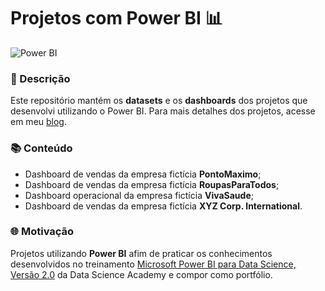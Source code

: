 # Projetos com Power BI 📊

![Power BI](https://img.shields.io/badge/PowerBI-F2C811?style=for-the-badge&logo=Power%20BI&logoColor=white) 

### 📃 Descrição

Este repositório mantém os **datasets** e os **dashboards** dos projetos que desenvolvi utilizando o Power BI. Para mais detalhes dos projetos, acesse em meu [blog](https://vichshir.blogspot.com/search/label/Portf%C3%B3lio).

### 📚 Conteúdo

- Dashboard de vendas da empresa fictícia **PontoMaximo**;
- Dashboard de vendas da empresa fictícia **RoupasParaTodos**;
- Dashboard operacional da empresa fictícia **VivaSaude**;
- Dashboard de vendas da empresa fictícia **XYZ Corp. International**.

### 🌐 Motivação

Projetos utilizando **Power BI** afim de praticar os conhecimentos desenvolvidos no treinamento [Microsoft Power BI para Data Science, Versão 2.0](https://www.datascienceacademy.com.br/course/microsoft-power-bi-para-data-science) da Data Science Academy e compor como portfólio.
